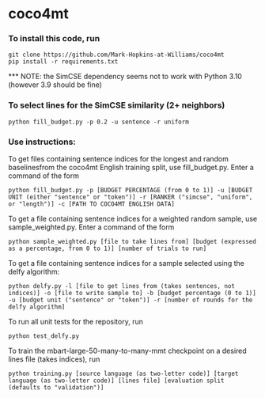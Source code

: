 # coco4mt

### To install this code, run
    git clone https://github.com/Mark-Hopkins-at-Williams/coco4mt
    pip install -r requirements.txt

*** NOTE: the SimCSE dependency seems not to work with Python 3.10 (however 3.9 should be fine)

### To select lines for the SimCSE similarity (2+ neighbors)
    python fill_budget.py -p 0.2 -u sentence -r uniform

### Use instructions:
To get files containing sentence indices for the longest and random baselinesfrom the coco4mt English training split, use fill_budget.py. Enter a command of the form

    python fill_budget.py -p [BUDGET PERCENTAGE (from 0 to 1)] -u [BUDGET UNIT (either "sentence" or "token")] -r [RANKER ("simcse", "uniform", or "length")] -c [PATH TO COCO4MT ENGLISH DATA]


To get a file containing sentence indices for a weighted random sample, use sample_weighted.py. Enter a command of the form

    python sample_weighted.py [file to take lines from] [budget (expressed as a percentage, from 0 to 1)] [number of trials to run]


To get a file containing sentence indices for a sample selected using the delfy algorithm:

    python delfy.py -l [file to get lines from (takes sentences, not indices)] -o [file to write sample to] -b [budget percentage (0 to 1)] -u [budget unit ("sentence" or "token")] -r [number of rounds for the delfy algorithm]


To run all unit tests for the repository, run

    python test_delfy.py


To train the mbart-large-50-many-to-many-mmt checkpoint on a desired lines file (takes indices), run

    python training.py [source language (as two-letter code)] [target language (as two-letter code)] [lines file] [evaluation split (defaults to "validation")]

